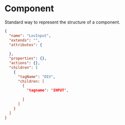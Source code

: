 # Component

Standard way to represent the structure of a component.

```json
{
  "name": "LovInput",
  "extends": "",
  "attributes": {
  
  },
  "properties": {},
  "actions": {},
  "children": [
    {
      "tagName": "DIV",
      "children: [
        {
          "tagname": "INPUT",
          
        }
      ]
    }
  ]
}
```
